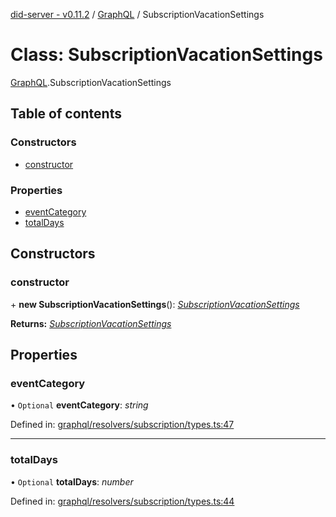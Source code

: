 [did-server - v0.11.2](../README.md) / [GraphQL](../modules/graphql.md) / SubscriptionVacationSettings

# Class: SubscriptionVacationSettings

[GraphQL](../modules/graphql.md).SubscriptionVacationSettings

## Table of contents

### Constructors

- [constructor](graphql.subscriptionvacationsettings.md#constructor)

### Properties

- [eventCategory](graphql.subscriptionvacationsettings.md#eventcategory)
- [totalDays](graphql.subscriptionvacationsettings.md#totaldays)

## Constructors

### constructor

\+ **new SubscriptionVacationSettings**(): [*SubscriptionVacationSettings*](graphql.subscriptionvacationsettings.md)

**Returns:** [*SubscriptionVacationSettings*](graphql.subscriptionvacationsettings.md)

## Properties

### eventCategory

• `Optional` **eventCategory**: *string*

Defined in: [graphql/resolvers/subscription/types.ts:47](https://github.com/Puzzlepart/did/blob/dev/server/graphql/resolvers/subscription/types.ts#L47)

___

### totalDays

• `Optional` **totalDays**: *number*

Defined in: [graphql/resolvers/subscription/types.ts:44](https://github.com/Puzzlepart/did/blob/dev/server/graphql/resolvers/subscription/types.ts#L44)
